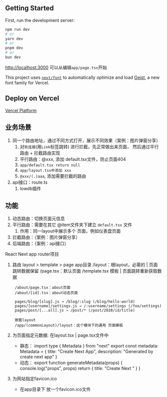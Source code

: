 ## Getting Started

First, run the development server:

```bash
npm run dev
# or
yarn dev
# or
pnpm dev
# or
bun dev
```

[http://localhost:3000](http://localhost:3000)
可以从编辑`app/page.tsx`开始

This project uses [`next/font`](https://nextjs.org/docs/app/building-your-application/optimizing/fonts) to automatically optimize and load [Geist](https://vercel.com/font), a new font family for Vercel.

## Deploy on Vercel

[Vercel Platform](https://vercel.com/new?utm_medium=default-template&filter=next.js&utm_source=create-next-app&utm_campaign=create-next-app-readme)

## 业务场景
1. 同一个路由地址，通过不同方式打开，展示不同效果（案例：图片弹窗分享）
   1. 对`软连接`(用`Link`标签跳转) 进行拦截，先正常做出来页面， 然后通过平行路由 + 拦截路由实现
   2. 平行路由：@xxx, 添加 default.tsx文件，防止页面404
   3. `app/default.tsx return null`
   4. `app/layout.tsx中添加 xxx`
   5. `@xxx/(.)aaa`, 添加需要拦截的路由
2. api接口：route.ts
   1. lowdb插件

## 功能
1. 动态路由：切换页面元信息
2. 平行路由：需要在其它 @item文件夹下建立 `default.tsx` 文件
   1. 作用：同一layout中展示多个 页面，例如仪表盘页面
3. 拦截路由：（案例：图片弹窗分享）
4. 后端路由：（案例：api接口）

React Next app router项目

1. 路由
    layout > template > page
    app目录
        /layout：根layout，必需的 | 页面跳转数据保留
        /page.tsx：默认页面
        /template.tsx 模板  | 页面跳转重新获取数据
        
        /about/page.tsx：about页面
        /about/[id].tsx：about动态页面

        pages/blog/[slug].js → /blog/:slug (/blog/hello-world)
        pages/[username]/settings.js → /:username/settings (/foo/settings)
        pages/post/[...all].js → /post/* (/post/2020/id/title)

        嵌套layout
        /app/(commonLayout)/layout：这个模块下的通用 页面模板

2. 为页面指定元数据: 在layout.tsx | page.tsx文件中 
    - 静态：
        import type { Metadata } from "next"
        export const metadata: Metadata = {
        	title: "Create Next App",
        	description: "Generated by create next app"
        }
    - 动态：
        export function generateMetadata(props) {
            console.log("props", props)
            return {
                title: "Create Next "
            }
        }
        
3. 为网站指定favicon.ico
    - 在app目录下 放一个favicon.ico文件